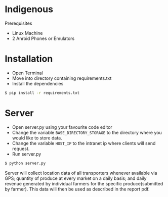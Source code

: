 # Indigenous
Prerequisites 
- Linux Machine
- 2 Anroid Phones or Emulators

# Installation
- Open Terminal
- Move into directory containing requirements.txt 
- Install the dependencies 
```sh
$ pip install -r requirements.txt
```
# Server
  - Open server.py using your favourite code editor
  - Change the variable `BASE_DIRECTORY_STORAGE` to the directory where you would like to store data.
  - Change the variable `HOST_IP` to the intranet ip where clients will send request.
  - Run server.py
  ```sh
  $ python server.py
  ```

Server will collect location data of all transporters whenever available via GPS; quantity of produce at every market on a daily basis; and daily revenue generated by individual farmers for the specific produce(submitted by farmer).
This data will then be used as described in the report pdf.
